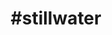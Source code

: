 ---
title: "#stillwater"
hashtag: "stillwater"
tags:
  - Cities I have lived in
  - Cities I have visited
  - City
  - Minnesota
  - Saint Croix River
---